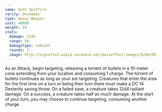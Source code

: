 ```yaml
---
name: Geth Spitfire
rarity: Uncommon
type: Heavy Weapon
cost: 40000
weight: 14
stats:
  damage: 12d4
  range: 50
  damageType: radiant
  rounds: 3
  image: http://vignette3.wikia.nocookie.net/masseffect/images/b/b6/ME3_Geth_Antivirus_Heavy_Weapon.png/revision/latest?cb=20120317195710
---
```

As an Attack, begin targeting, releasing a torrent of bullets in a 10-meter cone extending from your location and consuming 1 charge. The torrent of bullets continues as long as your are targeting. Creatures that enter the area for the first time on a turn or being their turn there must make a DC 14 Dexterity saving throw. On a failed save, a creature takes 12d4 radiant damage. On a success, a creature takes half as much damage. At the start of your turn, you may choose to continue targeting, consuming another charge.
